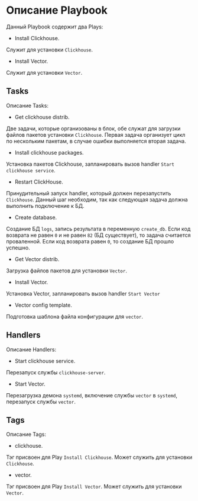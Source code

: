 # Описание Playbook

Данный Playbook содержит два Plays: 

- Install Clickhouse.

Служит для установки `Clickhouse`.

- Install Vector.

Служит для установки `Vector`.

## Tasks

Описание Tasks:

- Get clickhouse distrib.

Две задачи, которые организованы в блок, обе служат для загрузки файлов пакетов установки `Clickhouse`.
Первая задача организует цикл по нескольким пакетам, в случае ошибки выполняется вторая задача.

- Install clickhouse packages.

Установка пакетов Clickhouse, запланировать вызов handler `Start clickhouse service`.

- Restart ClickHouse.

Принудительный запуск handler, который должен перезапустить `Clickhouse`. 
Данный шаг необходим, так как следующая задача должна выполнить подключение к БД.

- Create database.

Создание БД `logs`, запись результата в переменную `create_db`.
Если код возврата не равен `0` и не равен `82` (БД существует), то задача считается проваленной.
Если код возврата равен `0`, то создание БД прошло успешно.

- Get Vector distrib.

Загрузка файлов пакетов для установки `Vector`.

- Install Vector.

Установка Vector, запланировать вызов handler `Start Vector`

- Vector config template.

Подготовка шаблона файла конфигурации для `vector`.

## Handlers

Описание Handlers:

- Start clickhouse service.

Перезапуск службы `clickhouse-server`.

- Start Vector.

Перезагрузка демона `systemd`, включение службы `vector` в `systemd`, перезапуск службы `vector`. 

## Tags

Описание Tags:

- clickhouse.

Тэг присвоен для Play `Install Clickhouse`. Может служить для установки `Clickhouse`.

- vector.

Тэг присвоен для Play `Install Vector`. Может служить для установки `Vector`.
